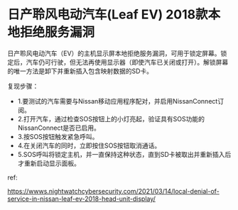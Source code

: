 # 日产聆风电动汽车(Leaf EV) 2018款本地拒绝服务漏洞


日产聆风电动汽车（EV）的主机显示屏本地拒绝服务漏洞，可用于锁定屏幕。锁定后，汽车仍可行驶，但无法再使用显示器（即使汽车已关闭或打开）。解锁屏幕的唯一方法是卸下并重新插入包含映射数据的SD卡。

复现步骤：

* 1.要测试的汽车需要与Nissan移动应用程序配对，并启用NissanConnect订阅。
* 2.打开汽车，通过检查SOS按钮上的小灯亮起，验证具有SOS功能的NissanConnect是否已启用。
* 3.按SOS按钮触发紧急呼叫。
* 4.在关闭汽车的同时，立即按住SOS按钮取消通话。
* 5.SOS呼叫将锁定主机，并一直保持这种状态，直到SD卡被取出并重新插入后才重新启动显示面板。

ref:

https://wwws.nightwatchcybersecurity.com/2021/03/14/local-denial-of-service-in-nissan-leaf-ev-2018-head-unit-display/